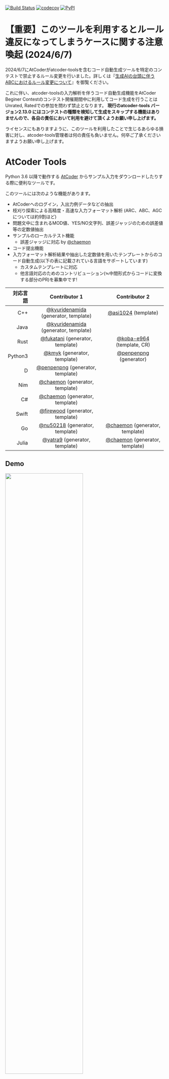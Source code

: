 [![Build Status](https://api.travis-ci.org/kyuridenamida/atcoder-tools.svg?branch=stable)](https://travis-ci.org/kyuridenamida/atcoder-tools)
[![codecov](https://codecov.io/gh/kyuridenamida/atcoder-tools/branch/master/graph/badge.svg)](https://codecov.io/gh/kyuridenamida/atcoder-tools)
[![PyPI](https://img.shields.io/pypi/v/atcoder-tools.svg)](https://pypi.python.org/pypi/atcoder-tools)

【重要】このツールを利用するとルール違反になってしまうケースに関する注意喚起 (2024/6/7)
====

2024/6/7にAtCoderがatcoder-toolsを含むコード自動生成ツールを特定のコンテストで禁止するルール変更を行いました。詳しくは『[生成AIの台頭に伴うABCにおけるルール変更について](https://atcoder.jp/posts/1246)』を御覧ください。

これに伴い、atcoder-toolsの入力解析を伴うコード自動生成機能をAtCoder Beginer Contestのコンテスト開催期間中に利用してコード生成を行うことはUnrated, Ratedでの参加を問わず禁止となります。
**現行のatcoder-tools バージョン2.13.0 にはコンテストの種類を検知して生成をスキップする機能はありませんので、各自の責任において利用を避けて頂くようお願い申し上げます。**

ライセンスにもありますように、このツールを利用したことで生じるあらゆる損害に対し、atcoder-tools管理者は何の責任も負いません。何卒ご了承くださいますようお願い申し上げます。

AtCoder Tools
====
Python 3.6 以降で動作する [AtCoder](https://atcoder.jp/) からサンプル入力をダウンロードしたりする際に便利なツールです。

このツールには次のような機能があります。
- AtCoderへのログイン，入出力例データなどの抽出
- 枝刈り探索による高精度・高速な入力フォーマット解析 (ARC、ABC、AGCについては約9割ほど)
- 問題文中に含まれるMOD値、YES/NO文字列、誤差ジャッジのための誤差値等の定数値抽出
- サンプルのローカルテスト機能
    - 誤差ジャッジに対応 by [@chaemon](https://github.com/chaemon/)
- コード提出機能
- 入力フォーマット解析結果や抽出した定数値を用いたテンプレートからのコード自動生成(以下の表に記載されている言語をサポートしています)
    - カスタムテンプレートに対応
    - 他言語対応のためのコントリビューション(≒中間形式からコードに変換する部分のPR)を募集中です!

|対応言語  |Contributor 1|Contributor 2|
|---:|:---:|:---:|
|C++|[@kyuridenamida](https://github.com/kyuridenamida/) (generator, template)|[@asi1024](https://github.com/asi1024/) (template)|
|Java|[@kyuridenamida](https://github.com/kyuridenamida/) (generator, template)||
|Rust|[@fukatani](https://github.com/fukatani/) (generator, template)|[@koba-e964](https://github.com/koba-e964/) (template, CR)|
|Python3|[@kmyk](https://github.com/kmyk/) (generator, template)|[@penpenpng](https://github.com/penpenpng/) (generator)|
|D|[@penpenpng](https://github.com/penpenpng/) (generator, template)||
|Nim|[@chaemon](https://github.com/chaemon/) (generator, template)||
|C#|[@chaemon](https://github.com/chaemon/) (generator, template)||
|Swift|[@firewood](https://github.com/firewood/) (generator, template)||
|Go|[@nu50218](https://github.com/nu50218/) (generator, template)|[@chaemon](https://github.com/chaemon/) (generator, template)|
|Julia|[@yatra9](https://github.com/yatra9/) (generator, template)|[@chaemon](https://github.com/chaemon/) (generator, template)|

## Demo
<img src="https://user-images.githubusercontent.com/233559/52807100-f6e2d300-30cd-11e9-8906-82b9f9b2dff7.gif" width=70%>

## How to install
`pip3 install atcoder-tools` 

ただの`pip`だとPython 2系を使ってインストールされる可能性があるためうまくいかないかもしれません。

## Userscript by [@kmyk](https://github.com/kmyk/) (NEW! 2019/03/06)
Tampermonkey(各種ブラウザで動作)でインストールすることが可能なUserscriptです。公開されている過去問を対象として、atcoder-toolsで自動生成されたコードをそのままAtCoderのスニペット上で利用できます。
1. Tampermonkey をインストールする ([Chrome](https://chrome.google.com/webstore/detail/tampermonkey/dhdgffkkebhmkfjojejmpbldmpobfkfo), [FireFox](https://addons.mozilla.org/en-US/firefox/addon/tampermonkey/))
2. https://kyuridenamida.github.io/atcoder-tools/index.user.js にアクセスしてUserscriptをインストール
3. ログインした状態で適当な問題ページに行く(e.g. https://atcoder.jp/contests/abc120/tasks/abc120_d)
4. 正しくインストールされている場合、ページ下部のコードスニペットにコードが標準で埋め込まれている (atcoder-toolsの対応言語のみ)
<img src="https://user-images.githubusercontent.com/233559/53821542-56d3e780-3fb1-11e9-89d9-24a3d0e9af5c.png" width=50%>

## Analysis
https://kyuridenamida.github.io/atcoder-tools/

各問題ごとの解析結果などが載っています。

## Usage


*重要: かつてパスワード入力なしでログインを実現するために`AccountInformation.py`にログイン情報を書き込むことを要求していましたが、セキュリティリスクが高すぎるため、セッション情報のみを保持する方針に切り替えました。
今後はできるだけ保持されているセッション情報を利用してAtCoderにアクセスし、必要に応じて再入力を要求します。
過去のユーザーの皆様には`AccountInformation.py`を削除して頂くようお願い申し上げます。*


- `atcoder-tools gen {contest_id}` コンテスト環境を用意します。
- `atcoder-tools test` カレント・ディレクトリ上に実行ファイルと入出力(in_\*.txt, out_\*.txt)がある状態で実行するとローカルテストを行います。
- `atcoder-tools submit` カレント・ディレクトリ上で実行すると対応する問題がサンプルに通る場合ソースコードを提出します。既にAtCoder上にその問題に対する提出がある場合、`-u`を指定しないと提出できないようになっています。
- `atcoder-tools version` 現在の atcoder-tools のバージョンを出力します。

`atcoder-tools gen --help`で`atcoder-tools gen`の引数の詳細について確認することができます。

例: 
```console
atcoder-tools gen agc001
cd ~/atcoder-workspace/agc001/A
g++ main.cpp
atcoder-tools test
```

`--without-login` 引数を指定するとログインなしでデータをダウンロードできます(一般公開されているコンテストのみ)。

```console
$ atcoder-tools gen  [contest_id] --without-login
```

### gen の詳細
```
usage: atcoder-tools gen
       [-h] [--without-login] [--workspace WORKSPACE] [--lang LANG]
       [--template TEMPLATE] [--parallel] [--save-no-session-cache]
       [--skip-existing-problems] [--config CONFIG]
       contest_id

positional arguments:
  contest_id            Contest ID (e.g. arc001)

optional arguments:
  -h, --help            show this help message and exit
  --without-login       Download data without login
  --workspace WORKSPACE
                        Path to workspace's root directory. This script will create files in {WORKSPACE}/{contest_name}/{alphabet}/ e.g. ./your-workspace/arc001/A/
                        [Default] /home/kyuridenamida/atcoder-workspace
  --lang LANG           Programming language of your template code, cpp or java or rust or python or nim or d or cs or julia.
                        [Default] cpp
  --template TEMPLATE   File path to your template code
                        [Default (C++)] /atcodertools/tools/templates/default_template.cpp
                        [Default (Java)] /atcodertools/tools/templates/default_template.java
                        [Default (Rust)] /atcodertools/tools/templates/default_template.rs
                        [Default (Python3)] /atcodertools/tools/templates/default_template.py
                        [Default (NIM)] /atcodertools/tools/templates/default_template.nim
                        [Default (D)] /atcodertools/tools/templates/default_template.d
                        [Default (C#)] /atcodertools/tools/templates/default_template.cs
  --parallel            Prepare problem directories asynchronously using multi processors.
  --save-no-session-cache
                        Save no session cache to avoid security risk
  --skip-existing-problems
                        Skip processing every problem for which a directory already exists
  --config CONFIG       File path to your config file
                        [Default (Primary)] /home/kyuridenamida/.atcodertools.toml
                        [Default (Secondary)] /atcoder-tools/atcodertools/tools/atcodertools-default.toml
```

### test の詳細

```
usage: atcoder-tools test [-h] [--exec EXEC] [--num NUM]
                                         [--dir DIR] [--timeout TIMEOUT]
                                         [--knock-out]
                                         [--skip-almost-ac-feedback]
                                         [--judge-type JUDGE_TYPE]
                                         [--error-value ERROR_VALUE]

optional arguments:
  -h, --help            show this help message and exit
  --exec EXEC, -e EXEC  File path to the execution target. [Default] Automatically detected exec file
  --num NUM, -n NUM     The case number to test (1-origin). All cases are tested if not specified.
  --dir DIR, -d DIR     Target directory to test. [Default] Current directory
  --timeout TIMEOUT, -t TIMEOUT
                        Timeout for each test cases (sec) [Default] 1
  --knock-out, -k       Stop execution immediately after any example's failure [Default] False
  --skip-almost-ac-feedback, -s
                        Hide inputs and expected/actual outputs if result is correct and there are error outputs [Default] False,
  --judge-type JUDGE_TYPE, -j JUDGE_TYPE
                        error type must be one of [normal, absolute, relative, absolute_or_relative]
  --error-value ERROR_VALUE, -v ERROR_VALUE
                        error value for decimal number judge: [Default] 0.000000001
```


### submit の詳細

```
usage: atcoder-tools submit [-h] [--exec EXEC] [--dir DIR]
                                           [--timeout TIMEOUT] [--code CODE]
                                           [--force] [--save-no-session-cache]
                                           [--unlock-safety]
                                           [--judge-type JUDGE_TYPE]
                                           [--error-value ERROR_VALUE]

optional arguments:
  -h, --help            show this help message and exit
  --exec EXEC, -e EXEC  File path to the execution target. [Default] Automatically detected exec file
  --dir DIR, -d DIR     Target directory to test. [Default] Current directory
  --timeout TIMEOUT, -t TIMEOUT
                        Timeout for each test cases (sec) [Default] 1
  --code CODE, -c CODE  Path to the source code to submit [Default] Code path written in metadata.json
  --force, -f           Submit the code regardless of the local test result [Default] False
  --save-no-session-cache
                        Save no session cache to avoid security risk
  --unlock-safety, -u   By default, this script only submits the first code per problem. However, you can remove the safety by this option in order to submit codes twice or more.
  --judge-type JUDGE_TYPE, -j JUDGE_TYPE
                        error type must be one of [normal, absolute, relative, absolute_or_relative]
  --error-value ERROR_VALUE, -v ERROR_VALUE
                        error value for decimal number judge: [Default] 1e-09
```

### codegen の詳細

```
usage: ./atcoder-tools codegen [-h] [--without-login] [--lang LANG]
                               [--template TEMPLATE] [--save-no-session-cache]
                               [--config CONFIG]
                               url

positional arguments:
  url                   URL (e.g. https://atcoder.jp/contests/abc012/tasks/abc012_3)

optional arguments:
  -h, --help            show this help message and exit
  --without-login       Download data without login
  --lang LANG           Programming language of your template code, cpp or java or rust.
                        [Default] cpp
  --template TEMPLATE   File path to your template code
                        [Default (C++)] /home/user/GitHub/atcoder-tools/atcodertools/tools/templates/default_template.cpp
                        [Default (Java)] /home/user/GitHub/atcoder-tools/atcodertools/tools/templates/default_template.java
                        [Default (Rust)] /home/user/GitHub/atcoder-tools/atcodertools/tools/templates/default_template.rs
  --save-no-session-cache
                        Save no session cache to avoid security risk
  --config CONFIG       File path to your config file
                        [Default (Primary)] /home/user/.atcodertools.toml
                        [Default (Secondary)] /home/user/GitHub/atcoder-tools/atcodertools/tools/atcodertools-default.toml
```


## 設定ファイルの例
`~/.atcodertools.toml`に以下の設定を保存すると、コードスタイルや、コード生成後に実行するコマンドを指定できます。
設定ファイルはcodestyle, postprocess, tester, submit, etcのテーブルに分かれていて、codestyle.nimというようにテーブル名の後に.[言語名]で指定するとその言語のみに適用されます。

以下は、次の挙動を期待する場合の`~/.atcodertools.toml`の例です。

- `indent_type='space'` スペースがインデントに使われる(`'tab'`を指定した場合はタブが使われる)
- `indent_width=4` インデント幅は4である (`indent_width`が無指定の場合`4`(nim言語以外), `2`(nim言語)が規定値として使われます。)
- `template_file='~/my_template.cpp'` コード生成テンプレートとして`~/my_template.cpp`を使う
- `workspace_dir='~/atcoder-workspace/'` ワークスペースのルートは `~/atcoder-workspace/`
- `lang='cpp'` 言語設定は `cpp` (提出時もしくはデフォルトのコードジェネレーター生成時に使われます)
- `code_generator_file="~/custom_code_generator.py"` カスタムコードジェネレーター `~/custom_code_generator.py`を指定する
- `code_generator_toml="~/universal_code_generator.toml"` ユニバーサルコードジェネレーター `~/universal_code_generator.toml`を指定する
- `exec_on_each_problem_dir='clang-format -i ./*.cpp'` `exec_on_contest_dir='touch CMakeLists.txt'`
    - 問題用ディレクトリ内で毎回`clang-format`を実行して、最後に`CMakeLists.txt`(空)をコンテスト用ディレクトリに生成する

- `compile_before_testing` テスト前にコンパイルを実行するか否かをTrue/Falseで指定。何も指定しないとFalseとなります。
- `compile_only_when_diff_detected` テスト前のコンパイルの際、元のソースに変更があった場合のみ実行するかをTrue/Falseで指定。何も指定しないとFalseとなります。
- `timeout_adjustment=1.2` 問題文に記載された実行時間制限にこの値をかけた秒数がローカルテストの際の実行時間制限になります。例えばatcoderで制限時間2秒の問題は2x1.2=2.4秒となります。atcoderとローカルの実行環境が異なる場合の調整に使用してください。

なお、`compile_before_testing`, `compile_only_when_diff_detected`はいずれもtesterの引数で指定することも可能で、指定した場合はそちらが優先されます。

- `download_without_login=false` AtCoderにログインせずにダウンロードを行う機能を使わない (公開コンテストに対してのみ可能)
- `parallel_download=false` データの並列ダウンロードを無効にする
- `save_no_session_cache=false` ログイン情報のクッキーを保存する
- `skip_existing_problems=false` ディレクトリが既に存在する問題の処理をスキップする
- `in_example_format="in_{}.txt"` テストケース(input)のフォーマットを`in_1.txt, in_2.txt, ...`とする
- `out_example_format="out_{}.txt"` テストケース(output)のフォーマットを`out_1.txt, out_2.txt, ...`とする


```toml
[codestyle]
indent_type='space' # 'tab' or 'space'
indent_width=4
template_file='~/my_template.cpp'
workspace_dir='~/atcoder-workspace/'
lang='cpp' # Check README.md for the supported languages.
code_generator_file="~/custom_code_generator.py"
[postprocess]
exec_on_each_problem_dir='clang-format -i ./*.cpp'
exec_on_contest_dir='touch CMakeLists.txt'
[compiler]
compile_command='g++ main.cpp -o main -std=c++17'
compile_only_when_diff_detected=true
[tester]
compile_before_testing=true
compile_only_when_diff_detected=true
timeout_adjustment=1.2
[etc]
download_without_login=false
parallel_download=false
save_no_session_cache=false
skip_existing_problems=false
in_example_format="in_{}.txt"
out_example_format="out_{}.txt"
```

また、以下のように提出時にコマンドを実行してその結果を提出することが可能です。C++以外のAC-libraryを自動に展開するような用途で用いることができます。下記の例はNim言語でACLのexpanderを実行しその出力ファイルを提出し、その後ローカルの出力ファイルを削除するという設定です。
なお、C++に関してはAC-libraryがatcoderのジャッジにも搭載されているためこのような設定は不要です。

- `exec_before_submit` 提出前に実行するコマンド
- `submit_filename` exec_before_submitを実行した結果提出するファイルが変わる場合に指定
- `exec_after_submit` 提出後に行う処理

```toml
[submit.nim]
exec_before_submit='rm ./combined.nim | python3 ~/git/Nim-ACL/expander.py main.nim --lib /home/chaemon/git/Nim-ACL/ -s'
exec_after_submit='rm ./combined.nim'
submit_filename='./combined.nim'
```


### カスタムコードジェネレーター
[標準のC++コードジェネレーター](https://github.com/kyuridenamida/atcoder-tools/blob/master/atcodertools/codegen/code_generators/cpp.py)に倣って、
`(CogeGenArgs) -> str(ソースコード)`が型であるような`main`関数を定義した.pyファイルを`code_generator_file`で指定すると、コード生成時にカスタムコードジェネレーターを利用できます。


### ユニバーサルコードジェネレーター
ユニバーサルコードジェネレーターはループ・配列アクセス方法等のいくつかの言語仕様を記述するだけでカスタムコードジェネレーターよりも簡単にコード生成することを意図して作成したジェネレーターです。設定ファイルの`code_generator_toml`で指定します。書き方は以下です。

- *base_indent* 入力部分のインデント数
- *insert_space_around_operators* 入力部分の変数や演算子の間にスペースを入れるかどうかをtrue/falseで指定
- *newline_after_input* 入力部分で入力ごとに空行を入れるかどうかをtrue/falseで指定
- *global_prefix* グローバル変数の宣言時に入れる接頭辞(Javaなどでstaticを指定したりできます)

以下のようにテーブルを定義します。各項目はダブルコーテーションあるいはシングルコーテーションを用いた文字列で指定します。Pythonのformatメソッドに渡されるため、波括弧等の文字を直に書きたい場合はエスケープする必要があります。
テーブルのキーは整数(int), 浮動小数(float), 文字列(str), およびこれら3つを使った1次元配列(seq), 2次元配列(2d_seq)となっています。

- *[index]* ループインデックスの名称を指定します。１重目を`i`, 2重目を`j`で指定してください。省略可能で省略した場合はi, jが指定されます。Perl, PHPなどの言語で$i, $jなどとi, j以外の名前を指定しなければならないとき用のつもりです。
- *[loop]* ループに関することを記述します
    - **header** ループの最初に記述する内容。ループを回すための変数は`{loop_var}`, 回す回数は`{length}`を用いてください。
    - **footer** ループの最後に記述する内容。C++, Javaでは閉じカッコになります。波括弧の場合は`}}`とエスケープする必要があることに注意してください。
- *[type]* タイプ(int, float, str)のタイプについて記述します。例を参照してください。
- *[default]* デフォルトの値について記述します。例を参照してください。注意: TOMLの表記に癖があるようで、ダブルコーテーション2つ(空の文字列)を表記する際にはstr='""'とするとよいようです。"\"\""だとエラーになるようです。
- *[input_func]* int, float, strについて入力時に呼び出す関数を記述します。
- *[arg]* solve関数の引数の記述方法について指定します。`int`, `float`, `str`, `seq`, `2d_seq`について記述してください。`{name}`が変数名, `{type}`が`seq`, `2d_seq`についてベースとなる型です。
- *[actual_arg]* `seq`, `2d_seq`についてsolve関数を呼び出す際の引数の渡し方について記述します。C++などでmoveをつかってメモリを節約したいときなどに指定できます。省略可能で、省略した場合はそのまま渡されます。

- *[access]* 配列のアクセス方法について記述します。`seq`, `2d_seq`について指定してください。`{name}`で変数名, `{index_i}`, `{index_j}`でインデックス名を指定します。


以下は宣言・確保・入力を行うためのコードを記述します。いくつかを同時に行う方法も指定できます。いずれも一行または複数行に渡る指定が可能でセミコロン等の終端子も(必要な言語では)記述してください。
キーワードとして`{name}`, `{type}`はそれぞれ対象となる変数名、タイプ名で、上記で指定した`{default}`が使えます。また、指定していれば`{input_func}`も使えます。`seq`, `2d_seq`の場合は`{type}`はベースとなる型名になります(`vector<int>`における`int`)のでご注意ください。また、`seq`の長さは`{length}`, `2d_seq`の長さは`{length_i}`, `{length_j}`となっています。

- *[declare]* int, float, str, seq, 2d_seqの宣言方法について記述します。
- *[allocate]* `seq`, `2d_seq`の確保の方法を記述します。
- *[declare_and_allocate]* `seq`, `2d_seq`について宣言と確保を同時に行う方法について記述します。
- *[input]* int, float, strの入力方法について記述します。

以下は入力コードの冗長性を下げる目的で指定するテーブルで省略可能なものです。指定方法についてはPythonの設定を参照してください。

- *[allocate_and_input]* `seq`, `2d_seq`について確保と入力をまとめて行うことができる場合に記述します。省略した場合、上記で指定した確保と入力の方式を複合したものが挿入されます
- *[declare_and_allocate_and_input]* `seq`, `2d_seq`について宣言・確保・入力をまとめて行うことができる場合に記述します。省略した場合、上記で指定した宣言と確保と入力の方式を複合したものが挿入されます

例えばC++での設定方法は以下です。
```toml
base_indent = 1
insert_space_around_operators = false

# global変数宣言時の接頭辞
global_prefix = ""

# ループ
[loop]
header = "for(int {loop_var} = 0 ; {loop_var} < {length} ; {loop_var}++){{"
footer = "}}"

# タイプ
[type]
int = "long long"
float = "long double"
str = "std::string"

# デフォルト値
[default]
int = "0"
float = "0.0"
str = '""'

# 引数
[arg]
int = "long long {name}"
float = "long double {name}"
str = "std::string {name}"
seq = "std::vector<{type}> {name}"
2d_seq = "std::vector<std::vector<{type}>> {name}"

# 引数への渡し方
[actual_arg]
seq = "std::move({name})"
2d_seq = "std::move({name})"

# 配列アクセス
[access]
seq = "{name}[{index}]"
2d_seq = "{name}[{index_i}][{index_j}]"

# 宣言
[declare]
int = "long long {name};"
float = "long double {name};"
str = "std::string {name};"
seq = "std::vector<{type}> {name};"
2d_seq = "std::vector<std::vector<{type}>> {name};"

# 確保
[allocate]
seq = "{name}.assign({length}, {default});"
2d_seq = "{name}.assign({length_i}, std::vector<{type}>({length_j}));"

# 宣言と確保
[declare_and_allocate]
seq = "std::vector<{type}> {name}({length});"
2d_seq = "std::vector<std::vector<{type}>> {name}({length_i}, std::vector<{type}>({length_j}));"

# 入力
[input]
#int = "std::cin >> {name};"
int = "std::scanf(\"%lld\", &{name});"
#float = "std::cin >> {name};"
float = "std::scanf(\"%Lf\", &{name});"
str = "std::cin >> {name};"
```

例えばPythonでの設定方法は以下です。
```toml
base_indent = 1
insert_space_around_operators = true

# global変数宣言時の接頭辞
global_prefix = ""

# インデックス
[index]
i = "i"
j = "j"

# ループ
[loop]
header = "for {loop_var} in range({length}):"
footer = ""

# タイプ
[type]
int = "int"
float = "float"
str = "str"

# デフォルト値
[default]
int = "int()"
float = "float()"
str = "str()"

# 宣言
[declare]
int = ""
float = ""
str = ""
seq = ""
2d_seq = ""

# 確保
[allocate]
seq = "{name} = [{default}] * ({length})"
2d_seq = "{name} = [[{default}] * ({length_j}) for _ in {length_i}]"

# 宣言と確保
[declare_and_allocate]
seq = "{name} = [{default}] * ({length})  # type: \"List[{type}]\""
self.declare_and_allocate_2d_seq = "{name} = [[{default}] * ({length_j}) for _ in {length_i}]  # type: \"List[List[{type}]]\""

# 入力関数
[input_func]
int = "int(next(tokens))"
float = "float(next(tokens))"
str = "next(tokens)"

# 入力
[input]
int = "{name} = {input_func}"
float = "{name} = {input_func}"
str = "{name} = {input_func}"

# 宣言と入力
[declare_and_input]
int = "{name} = {input_func}  # type: int"
float = "{name} = {input_func}  # type: float"
str = "{name} = {input_func}  # type: str"

# 確保と入力
[allocate_and_input]
seq = "{name} = [{input_func} for _ in range({length})]"
2d_seq = "{name} = [[{input_func} for _ in range({length_j})] for _ in range({length_i})]"

# 宣言と確保と入力
[declare_and_allocate_and_input]
seq = "{name} = [{input_func} for _ in range({length})]  # type: \"List[{type}]\""
2d_seq = "{name} = [[{input_func} for _ in range({length_j})] for _ in range({length_i})]  # type: \"List[List[{type}]]\""

# 引数
[arg]
int = "{name}: int"
float = "{name}: float"
str = "{name}: str"
seq = "{name}: \"List[{type}]\""
2d_seq = "{name}: \"List[List[{type}]]\""

# 配列アクセス
[access]
seq = "{name}[{index}]"
2d_seq = "{name}[{index_i}][{index_j}]"
```

## テンプレートの例
`atcoder-tools gen`コマンドに対し`--template`でテンプレートソースコードを指定できます。
テンプレートエンジンの仕様については[jinja2](http://jinja.pocoo.org/docs/2.10/) の公式ドキュメントを参照してください。

テンプレートに渡される変数は以下の通りです。


- **prediction_success** 入力形式の推論に成功したとき `True`、 失敗したとき `False`が格納されている。この値が`True`のとき次の3種類の変数も存在することが保証される。
    - **input_part** input用のコード
    - **formal_arguments** 型つき引数列
    - **actual_arguments** 型なし引数列

- **mod** 問題文中に存在するmodの整数値
- **yes_str** 問題文中に存在する yes や possible などの真を表しそうな文字列値
- **no_str** 問題文中に存在する no や impossible などの偽を表しそうな文字列値

```c++
#include <bits/stdc++.h>
using namespace std;

{% if mod %}
const long long MOD = {{ mod }};
{% endif %}
{% if yes_str %}
const string YES = "{{ yes_str }}";
{% endif %}
{% if no_str %}
const string NO = "{{ no_str }}";
{% endif %}

{% if prediction_success %}
void solve({{ formal_arguments }}){

}
{% endif %}

int main(){
    {% if prediction_success %}
    {{input_part}}
    solve({{ actual_arguments }});
    {% else %}
    // Failed to predict input format
    {% endif %}
    return 0;
}
```


## Contribution

[CONTRIBUTING.md](CONTRIBUTING.md) を参照してください。

## Licence

[MIT](https://github.com/kyuridenamida/ToolsForAtCoder/blob/master/LICENCE)

## Author

[kyuridenamida](https://github.com/kyuridenamida) ([@kyuridenamida](https://twitter.com/kyuridenamida))
